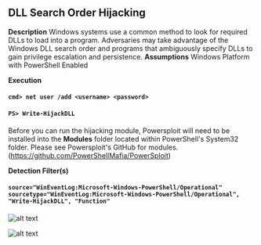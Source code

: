 ## DLL Search Order Hijacking

**Description**
Windows systems use a common method to look for required DLLs to load into a program. Adversaries may take advantage of the Windows DLL search order and programs that ambiguously specify DLLs to gain privilege escalation and persistence.
**Assumptions**
Windows Platform with PowerShell Enabled

**Execution**
#### `cmd> net user /add <username> <password>`
#### `PS> Write-HijackDLL`
Before you can run the hijacking module, Powersploit will need to be installed into the **Modules** folder located within PowerShell's System32 folder. Please see Powersploit's GitHub for modules. (https://github.com/PowerShellMafia/PowerSploit)

**Detection Filter(s)**
#### `source="WinEventLog:Microsoft-Windows-PowerShell/Operational" sourcetype="WinEventLog:Microsoft-Windows-PowerShell/Operational", "Write-HijackDLL", "Function"`

![alt text](https://github.com/ammcconnell2/DPI911---MITRE-ATT-CK-Project/blob/master/Persistence/screenshots/dll_search_order_hijacking_filter1.PNG)

![alt text](https://github.com/ammcconnell2/DPI911---MITRE-ATT-CK-Project/blob/master/Persistence/screenshots/dll_search_order_hijacking_filter2.PNG)
